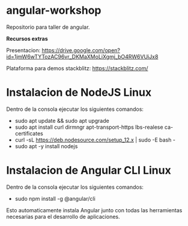 # angular-workshop
Repositorio para taller de angular. 

**Recursos extras**

Presentacion: https://drive.google.com/open?id=1jmW6wTYTozAC96vr_DKMaXMoLiXgmj_bO4RW6VUiJx8

Plataforma para demos stackblitz: https://stackblitz.com/

# Instalacion de NodeJS Linux

Dentro de la consola ejecutar los siguientes comandos:

* sudo apt update && sudo apt upgrade
* sudo apt install curl dirmngr apt-transport-https lbs-realese ca-certificates
* curl -sL https://deb.nodesource.com/setup_12.x | sudo -E bash -
* sudo apt -y install nodejs

# Instalacion de Angular CLI Linux

Dentro de la consola ejecutar los siguientes comandos:

* sudo npm install -g @angular/cli

Esto automaticamente instala Angular junto con todas las herramientas necesarias para el desarrollo de aplicaciones.






